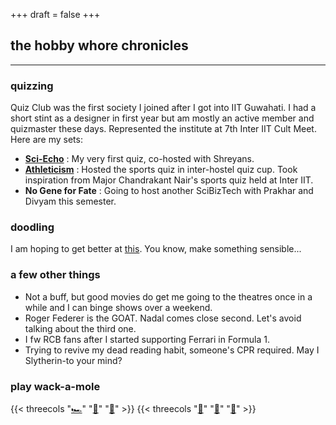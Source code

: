 +++
draft = false
+++

## the hobby whore chronicles

---

### quizzing

Quiz Club was the first society I joined after I got into IIT Guwahati. I had a short stint as a designer in first year but am mostly an active member and quizmaster these days. Represented the institute at 7th Inter IIT Cult Meet. Here are my sets: 

* [**Sci-Echo**](https://drive.google.com/file/d/18j5jqIeLl_HXojF1OVJeD0hCZNyreKg_/view) : My very first quiz, co-hosted with Shreyans. 
* [**Athleticism**](https://drive.google.com/file/d/1Ka_bYX3NI_Cn69Zkg_E46LtM-1Rs1-NP/view?usp=sharing) : Hosted the sports quiz in inter-hostel quiz cup. Took inspiration from Major Chandrakant Nair's sports quiz held at Inter IIT.
* **No Gene for Fate** : Going to host another SciBizTech with Prakhar and Divyam this semester.

### doodling

I am hoping to get better at [this](https://www.instagram.com/_bumfuzzled.artist/). You know, make something sensible...


### a few other things

 * Not a buff, but good movies do get me going to the theatres once in a while and I can binge shows over a weekend. 
 * Roger Federer is the GOAT. Nadal comes close second. Let's avoid talking about the third one. 
 * I fw RCB fans after I started supporting Ferrari in Formula 1. 
 * Trying to revive my dead reading habit, someone's CPR required. May I Slytherin-to your mind?

### play wack-a-mole

{{< threecols "[🏎️](https://data.typeracer.com/pit/profile?user=oye_udi_udi)" "[💭](https://xkcd.com/)" "[📍](https://www.geoguessr.com/user/65ba3a6e4f4d24f118309af0)" >}}
{{< threecols "[🦫](https://www.youtube.com/watch?v=xvFZjo5PgG0)" "[🧩](https://www.nytimes.com/crosswords)" "[🎾](https://www.youtube.com/watch?v=KTCDxjJvs2U)" >}}




